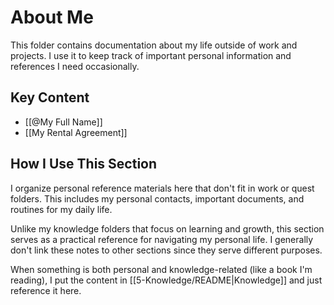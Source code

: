 # About Me

This folder contains documentation about my life outside of work and projects. I use it to keep track of important personal information and references I need occasionally.

## Key Content

- [[@My Full Name]]
- [[My Rental Agreement]]

## How I Use This Section

I organize personal reference materials here that don't fit in work or quest folders. This includes my personal contacts, important documents, and routines for my daily life.

Unlike my knowledge folders that focus on learning and growth, this section serves as a practical reference for navigating my personal life. I generally don't link these notes to other sections since they serve different purposes.

When something is both personal and knowledge-related (like a book I'm reading), I put the content in [[5-Knowledge/README|Knowledge]] and just reference it here.
